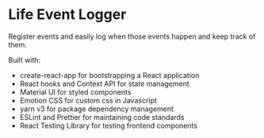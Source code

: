 # Life Event Logger

Register events and easily log when those events happen and keep track of them.

Built with:
- create-react-app for bootstrapping a React application
- React hooks and Context API for state management
- Material UI for styled components
- Emotion CSS for custom css in Javascript
- yarn v3 for package dependency management
- ESLint and Prettier for maintaining code standards
- React Testing Library for testing frontend components